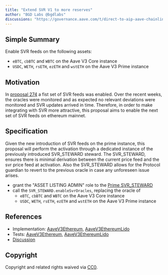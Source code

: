 ```yaml
---
title: "Extend SVR V1 to more reserves"
author: "BGD Labs @bgdlabs"
discussions: "https://governance.aave.com/t/direct-to-aip-aave-chainlink-svr-v1-activation-phase-2/21940"
---
```


## Simple Summary

Enable SVR feeds on the following assets:

- `eBTC`, `cbBTC` and `WBTC` on the Aave V3 Core instance
- `USDC`, `WETH`, `rsETH`, `ezETH` and `wstETH` on the Aave V3 Prime instance

## Motivation

In [proposal 274](https://vote.onaave.com/proposal/?proposalId=274) a fist set of SVR feeds was enabled.
Over the recent weeks, the oracles were monitored and as expected no relevant deviations were monitored and SVR updates arrived in time. Therefore, in order to make integrating with SVR more attractive, this proposal aims to enable the next set of SVR feeds on ethereum mainnet.

## Specification

Given the new introduction of SVR feeds on the prime instance, this proposal will perform the activation through a dedicated instance of the previously introduced SVR_STEWARD steward.
The SVR_STEWARD, ensures there is minimal derivation between the current price feed and the svr price feed at activation.
Also the SVR_STEWARD allows for the Protocol guardian to revert to the previous oracle in case any unforeseen issue arises.

- grant the "ASSET LISTING ADMIN" role to the [Prime SVR_STEWARD](https://etherscan.io/address/0x84f2C90f2D66E700baA4CF3cbF66bE7D8f21Bd87)
- call the `SVR_STEWARD.enableSvrOracles`, replacing the oracle of
  - `eBTC`, `cbBTC` and `WBTC` on the Aave V3 Core instance
  - `USDC`, `WETH`, `rsETH`, `ezETH` and `wstETH` on the Aave V3 Prime instance

## References

- Implementation: [AaveV3Ethereum](https://github.com/bgd-labs/aave-proposals-v3/blob/main/src/20250429_Multi_ExtendSVRV1ToMoreReserves/AaveV3Ethereum_ExtendSVRV1ToMoreReserves_20250429.sol), [AaveV3EthereumLido](https://github.com/bgd-labs/aave-proposals-v3/blob/main/src/20250429_Multi_ExtendSVRV1ToMoreReserves/AaveV3EthereumLido_ExtendSVRV1ToMoreReserves_20250429.sol)
- Tests: [AaveV3Ethereum](https://github.com/bgd-labs/aave-proposals-v3/blob/main/src/20250429_Multi_ExtendSVRV1ToMoreReserves/AaveV3Ethereum_ExtendSVRV1ToMoreReserves_20250429.t.sol), [AaveV3EthereumLido](https://github.com/bgd-labs/aave-proposals-v3/blob/main/src/20250429_Multi_ExtendSVRV1ToMoreReserves/AaveV3EthereumLido_ExtendSVRV1ToMoreReserves_20250429.t.sol)
- [Discussion](https://governance.aave.com/t/direct-to-aip-aave-chainlink-svr-v1-activation-phase-2/21940)

## Copyright

Copyright and related rights waived via [CC0](https://creativecommons.org/publicdomain/zero/1.0/).
